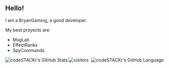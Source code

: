 

## Hello!

I am a BryanGaming, a good developer.

My best proyects are: 
- MsgLab
- EffectRanks
- SpyCommands.

<img align="left" alt="codeSTACKr's GitHub Stats" src="https://github-readme-stats-codestackr.vercel.app/api?username=BryanGamingDV&show_icons=true&hide_border=true" />
<img align="right" alt="codeSTACKr's GitHub Language" src="https://github-readme-stats.vercel.app/api/top-langs/?username=BryanGamingDV&layout=compact" />


![visitors](https://visitor-badge.laobi.icu/badge?page_id=bryangamingdv.readme.visitor-badge)

